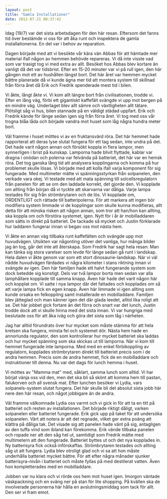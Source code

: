 ```yaml
---
layout: post
title: "Gamla Installationer"
date: 2012-07-21 00:37:42
---
```

Idag (19/7) var det sista arbetsdagen för den här resan. Eftersom det fanns tid över bestämde vi oss för att åka runt och inspektera de gamla installationerna. En del var i behov av reparation.

<!--more-->

Dagen började med att vi besökte vår kära vän Abbas för att hämtade mer material ifall någon av hemmen behövde repareras. Vi då inte visste vad som var trasigt tog vi med extra av allt. Besöket hos Abbas blev kortare än vanligt då det var tidsbrist. Efter en 15-20 minuter var vi på rull igen, den här gången mot ett av hushållen längst bort. Det här året var hemmen mycket bättre planerade då vi kunde ägna mer tid att montera system till skillnad från förra året då Erik och Fredrik spenderade mest tid i bilen.

Vi åkte, långt åkte vi. Vi kom allt längre bort från civilisationen, trodde vi. Efter en lång väg, förbi ett gigantiskt kaffefält svängde vi upp mot bergen på en mindre väg. Underlaget blev allt sämre och växtligheten allt tätare. Plötsligt såg vi hus, bilen stannade på en väldigt städad uppfart. Erik och Fredrik kände för länge sedan igen sig från förra året. Vi tog med oss vår trogna blåa låda och började vandra mot huset som låg några hundra meter bort.

Väl framme i huset möttes vi av en fruktansvärd röra. Det här hemmet hade rapporterat att deras lyse slutat fungera för ett tag sedan, inte undra på det. Det hade varit någon annan och försökt koppla in flera lampor, men synnerligen i brist på kunskap. Lamporna hade blivit flyttade, kablar var dragna i onödan och polerna var felvända på batteriet, det här var en hemsk röra. Det tog ganska lång tid att analysera kopplingarna och komma på hur problemet skulle lösas. Vi började med att kolla ifall varja komponent för sig fungerade. Med multimeter mätte vi spänningsstyrkan från solpanelen, den verkade vara okej. Vi testade med att mata spänning till solcellsregulatorn från panelen för att se om den laddade korrekt, det gjorde den. Vi kopplade om allting från början då vi tyckte att skarvarna var dåliga. Varje lampa testades för sig från strömbrytaren och de lös. Vi kopplade om, ORDENTLIGT och rättade till batteripolerna. För att markera att ingen bör modifiera system limmade vi de kopplingar som skulle kunna modifieras, allt detta för att minska risken att någon annan, som tror att han/hon kan allting, ska koppla om och förstöra systemet, igen. Nytt för i år är mobilladdaren som sätts in direkt på batteriet. De tackade så mycket och Justin förklarade hur laddaren fungerar innan vi begav oss mot nästa hem.

Vi åkte en annan väg tillbaka runt kaffefälten och svängde upp mot huvudvägen. Utsikten var någonting utöver det vanliga, hur många bilder jag än tog, går det inte att återskapa. Som Fredrik har sagt hela resan: Man kan tänka sig stora varelser som levde för länge sedan gå runt i landskap. Hela dalen vi åkte genom var som ett stort dinosaurie-landskap. När vi väl nådde huvudvägen färdades vi några kilometer i stans riktning innan vi svängde av igen. Den här familjen hade ett halvt fungerande system som dock betedde sig konstigt. Dels var två lampor borta men sedan var alla lamphållare kopplade till samma knapp. Även här hade det varit någon här och kopplat om. Vi satte i nya lampor där det fattades och kopplades om så att varje lampa fick en egen knapp. Även här limmade vi igen allting som kunde orsaka en felkoppling samt installerade en mobilladdare. Familjen blev jätteglad och man känner igen det där glada leedet, alltid lika roligt att se. Det här jobbet gick fortare än det förra och snart var det lunch, Justin trodde dock att vi skulle hinna med det sista innan. Vi var hungriga med beslutade oss för att åka iväg och göra det sista som låg i närheten.

Jag har alltid förundrats över hur mycket som måste stämma för att hela kretsen ska fungera, minsta fel och systemet dör. Nästa hem hade en annorlunda regulator, den som kontrollerar hur mycket batteriet ska laddas och hur mycket spänning som ska skickas ut till lamporna. När vi kom till hemmet fungerade inte lamporna. Med med en enkel förbikoppling av regulatorn, kopplades strömbrytaren direkt till batteriet precis som i de andra hemmen. Precis som de andra hemmet, fick de en mobilladdare och instruktioner till denna. Nu var det dags för lunch hemma i huset.

Vi möttes av "Mamma mat" med, såklart, samma lunch som alltid. Vi har börjat vänja oss vid den, men det ska bli så skönt att komma hem till pastan, falukorven och all svensk mat. Efter lunchen besöker vi Lydia, vars solpanels-system slutat fungera. Det här skulle bli det absolut sista jobb här nere den här resan, och något jobbigare än de andra.

Väl framme välkomnade Lydia oss varmt och vi gick in för att ta en titt på batteriet och resten av installationen. Det började riktigt dåligt, varken solpanelen eller batteriet fungerade. Erik gick upp på taket för att undersöka solpanelen. Värt att notera är att det regnade, vilket ger extra poäng att klättra på dåliga tak. Det visade sig att panelen hade vänt på sig, antagligen av den tuffa vind som ibland kan förekomma. Erik vände tillbaka panelen och ropade ner att den såg hel ut, samtidigt som Fredrik mätte med multimetern att den fungerade. Batteriet byttes ut och det nya kopplades in. Ny batterisyra fick också införskaffas. Strömbrytaren testades och allting såg ut att fungera. Lydia blev otroligt glad och vi sa att hon måste underhålla batteriet mycket bättre. För att efter några månader sjunker batterisyra-nivån i batteriet och måste fyllas på med destilerat vatten. Även hon kompletterades med en mobilladdare.

Jobben var nu klara och vi rörde oss hem mot huset igen. Imorgon väntade väskpackning och en sväng ner på stan för lite shopping. På kvällen ska de involverade personerna här hålla en avslutningsmiddag som tack för allt. Den ser vi fram emot.
